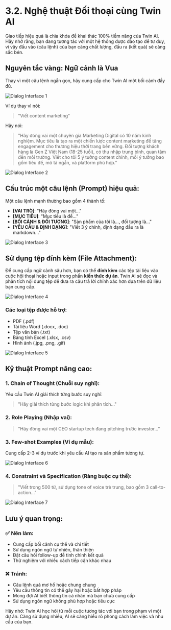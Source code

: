 # 3.2. Nghệ thuật Đối thoại cùng Twin AI

Giao tiếp hiệu quả là chìa khóa để khai thác 100% tiềm năng của Twin AI. Hãy nhớ rằng, bạn đang tương tác với một hệ thống được đào tạo để tư duy, vì vậy đầu vào (câu lệnh) của bạn càng chất lượng, đầu ra (kết quả) sẽ càng sắc bén.

## Nguyên tắc vàng: Ngữ cảnh là Vua

Thay vì một câu lệnh ngắn gọn, hãy cung cấp cho Twin AI một bối cảnh đầy đủ.

![Dialog Interface 1](/images/dialog-interface-1.png)

Ví dụ thay vì nói:
> "Viết content marketing"

Hãy nói:
> "Hãy đóng vai một chuyên gia Marketing Digital có 10 năm kinh nghiệm. Mục tiêu là tạo ra một chiến lược content marketing để tăng engagement cho thương hiệu thời trang bền vững. Đối tượng khách hàng là Gen Z Việt Nam (18-25 tuổi), có thu nhập trung bình, quan tâm đến môi trường. Viết cho tôi 5 ý tưởng content chính, mỗi ý tưởng bao gồm tiêu đề, mô tả ngắn, và platform phù hợp."

![Dialog Interface 2](/images/dialog-interface-2.png)

## Cấu trúc một câu lệnh (Prompt) hiệu quả:

Một câu lệnh mạnh thường bao gồm 4 thành tố:

- **[VAI TRÒ]**: "Hãy đóng vai một..."
- **[MỤC TIÊU]**: "Mục tiêu là để..."
- **[BỐI CẢNH & ĐỐI TƯỢNG]**: "Sản phẩm của tôi là..., đối tượng là..."
- **[YÊU CẦU & ĐỊNH DẠNG]**: "Viết 3 ý chính, định dạng đầu ra là markdown..."

![Dialog Interface 3](/images/dialog-interface-3.png)

## Sử dụng tệp đính kèm (File Attachment):

Để cung cấp ngữ cảnh sâu hơn, bạn có thể **đính kèm** các tệp tài liệu vào cuộc hội thoại hoặc input trong phần **kiến thức dự án**. Twin AI sẽ đọc và phân tích nội dung tệp để đưa ra câu trả lời chính xác hơn dựa trên dữ liệu bạn cung cấp.

![Dialog Interface 4](/images/dialog-interface-4.png)

### Các loại tệp được hỗ trợ:
- PDF (.pdf)
- Tài liệu Word (.docx, .doc)
- Tệp văn bản (.txt)
- Bảng tính Excel (.xlsx, .csv)
- Hình ảnh (.jpg, .png, .gif)

![Dialog Interface 5](/images/dialog-interface-5.png)

## Kỹ thuật Prompt nâng cao:

### 1. Chain of Thought (Chuỗi suy nghĩ):
Yêu cầu Twin AI giải thích từng bước suy nghĩ:
> "Hãy giải thích từng bước logic khi phân tích..."

### 2. Role Playing (Nhập vai):
> "Hãy đóng vai một CEO startup tech đang pitching trước investor..."

### 3. Few-shot Examples (Ví dụ mẫu):
Cung cấp 2-3 ví dụ trước khi yêu cầu AI tạo ra sản phẩm tương tự.

![Dialog Interface 6](/images/dialog-interface-6.png)

### 4. Constraint và Specification (Ràng buộc cụ thể):
> "Viết trong 500 từ, sử dụng tone of voice trẻ trung, bao gồm 3 call-to-action..."

![Dialog Interface 7](/images/dialog-interface-7.png)

## Lưu ý quan trọng:

### ✅ Nên làm:
- Cung cấp bối cảnh cụ thể và chi tiết
- Sử dụng ngôn ngữ tự nhiên, thân thiện
- Đặt câu hỏi follow-up để tinh chỉnh kết quả
- Thử nghiệm với nhiều cách tiếp cận khác nhau

### ❌ Tránh:
- Câu lệnh quá mơ hồ hoặc chung chung
- Yêu cầu thông tin có thể gây hại hoặc bất hợp pháp
- Mong đợi AI biết thông tin cá nhân mà bạn chưa cung cấp
- Sử dụng ngôn ngữ không phù hợp hoặc tiêu cực

Hãy nhớ: Twin AI học hỏi từ mỗi cuộc tương tác với bạn trong phạm vi một dự án. Càng sử dụng nhiều, AI sẽ càng hiểu rõ phong cách làm việc và nhu cầu của bạn.